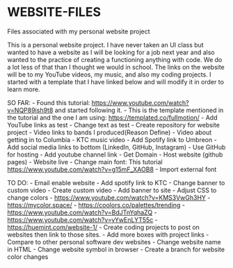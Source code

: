 # WEBSITE-FILES
 Files associated with my personal website project

This is a personal website project. I have never taken an UI class but wanted to have a website as I will be looking for a job next year and also wanted to the practice of creating a functioning anything with code. We do a lot less of that than I thought we would in school. The links on the website will be to my YouTube videos, my music, and also my coding projects. I started with a template that I have linked below and will modify it in order to learn more.

SO FAR:
    - Found this tutorial: https://www.youtube.com/watch?v=NQP89ish9t8 and started following it.
    - This is the template mentioned in the tutorial and the one I am using: https://templated.co/fullmotion/
    - Add YouTube links as test
    - Change text as test 
    - Create repository for website project
    - Video links to bands I produced(Reason Define)
    - Video about getting in to Columbia
    - KTC music video
    - Add Spotify link to Umbreon
    - Add social media links to bottom (LinkedIn, GitHub, Instagram)
    - Use GitHub for hosting
    - Add youtube channel link
    - Get Domain
    - Host website (github pages)
    - Website live
    - Change main font: This tutorial https://www.youtube.com/watch?v=g15mF_XAOB8
        - Import external font

TO DO:
    - Email enable website
    - Add spotify link to KTC
    - Change banner to custom video
        - Create custom video
        - Add banner to site
    - Adjust CSS to change colors
        - https://www.youtube.com/watch?v=KMS3VwGh3HY
        - https://mycolor.space/
        - https://coolors.co/palettes/trending
        - https://www.youtube.com/watch?v=BdJTnYqhaZQ
        - https://www.youtube.com/watch?v=yYwEnLYT55c
        - https://huemint.com/website-1/
    - Create coding projects to post on websites then link to those sites.
    - Add more boxes with project links
    - Compare to other personal software dev websites
    - Change website name in HTML
    - Change website symbol in browser
    - Create a branch for website color changes